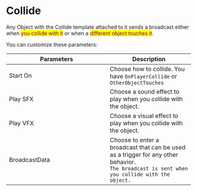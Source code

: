 # Collide

Any Object with the Collide template attached to it sends a broadcast either when <mark style="color:purple;">you collide with it</mark> or when a <mark style="color:purple;">different object touches it</mark>.

You can customize these parameters:

<table><thead><tr><th width="259">Parameters</th><th>Description</th></tr></thead><tbody><tr><td>Start On</td><td>Choose how to collide. You have <code>OnPlayerCollide</code> or <code>OtherObjectTouches</code></td></tr><tr><td>Play SFX</td><td>Choose a sound effect to play when you collide with the object.</td></tr><tr><td>Play VFX</td><td>Choose a visual effect to play when you collide with the object.</td></tr><tr><td>BroadcastData</td><td>Choose to enter a broadcast that can be used as a trigger for any other behavior. <br><code>The broadcast is sent when you collide with the object.</code></td></tr></tbody></table>
